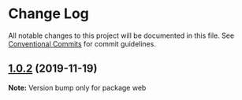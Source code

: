 # Change Log

All notable changes to this project will be documented in this file.
See [Conventional Commits](https://conventionalcommits.org) for commit guidelines.

## [1.0.2](https://github.com/Pokhriyal/uiarch/compare/v1.0.1...v1.0.2) (2019-11-19)

**Note:** Version bump only for package web
